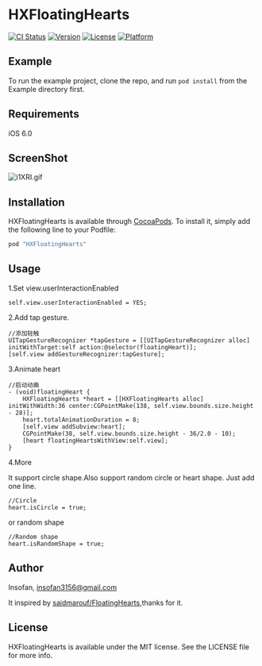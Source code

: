# HXFloatingHearts

[![CI Status](http://img.shields.io/travis/Insofan/HXFloatingHearts.svg?style=flat)](https://travis-ci.org/Insofan/HXFloatingHearts)
[![Version](https://img.shields.io/cocoapods/v/HXFloatingHearts.svg?style=flat)](http://cocoapods.org/pods/HXFloatingHearts)
[![License](https://img.shields.io/cocoapods/l/HXFloatingHearts.svg?style=flat)](http://cocoapods.org/pods/HXFloatingHearts)
[![Platform](https://img.shields.io/cocoapods/p/HXFloatingHearts.svg?style=flat)](http://cocoapods.org/pods/HXFloatingHearts)

## Example

To run the example project, clone the repo, and run `pod install` from the Example directory first.

## Requirements

iOS 6.0

## ScreenShot

![i1XRI.gif](http://storage1.imgchr.com/i1XRI.gif)

## Installation

HXFloatingHearts is available through [CocoaPods](http://cocoapods.org). To install
it, simply add the following line to your Podfile:

```ruby
pod "HXFloatingHearts"
```

## Usage

1.Set view.userInteractionEnabled

```
self.view.userInteractionEnabled = YES;
```

2.Add tap gesture.

```
//添加轻触
UITapGestureRecognizer *tapGesture = [[UITapGestureRecognizer alloc] initWithTarget:self action:@selector(floatingHeart)];
[self.view addGestureRecognizer:tapGesture];
```

3.Animate heart

```
//启动动画
- (void)floatingHeart {
    HXFloatingHearts *heart = [[HXFloatingHearts alloc] initWithWidth:36 center:CGPointMake(138, self.view.bounds.size.height - 28)];
    heart.totalAnimationDuration = 8;
    [self.view addSubview:heart];
    CGPointMake(38, self.view.bounds.size.height - 36/2.0 - 10);
    [heart floatingHeartsWithView:self.view];
}
```

4.More

It support circle shape.Also support random circle or heart shape. Just add one line.

```
//Circle
heart.isCircle = true;
```

or random shape

```
//Random shape
heart.isRandomShape = true;
```

## Author

Insofan, insofan3156@gmail.com

It inspired by [saidmarouf/FloatingHearts](https://github.com/saidmarouf/FloatingHearts),thanks for it.

## License

HXFloatingHearts is available under the MIT license. See the LICENSE file for more info.
